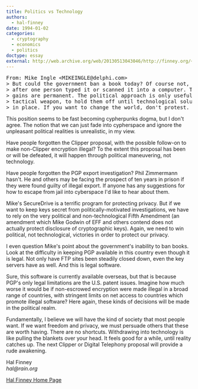 ```yaml
---
title: Politics vs Technology
authors:
  - hal-finney
date: 1994-01-02
categories:
  - cryptography
  - economics
  - politics
doctype: essay
external: http://web.archive.org/web/20130513043046/http://finney.org/~hal/pol_v_tech.html
---
```


<pre>
From: Mike Ingle &lt;MIKEINGLE@delphi.com&gt;
> But could the government ban a book today? Of course not, at least not
> after one person typed it or scanned it into a computer. Technological
> gains are permanent. The political approach is only useful as a
> tactical weapon, to hold them off until technological solutions are
> in place. If you want to change the world, don't protest. Write code!
</pre>

This position seems to be fast becoming cypherpunks dogma, but I don't agree. The notion that we can just fade into cypherspace and ignore the unpleasant political realities is unrealistic, in my view.

Have people forgotten the Clipper proposal, with the possible follow-on to make non-Clipper encryption illegal? To the extent this proposal has been or will be defeated, it will happen through political maneuvering, not technology.

Have people forgotten the PGP export investigation? Phil Zimmermann hasn't. He and others may be facing the prospect of ten years in prison if they were found guilty of illegal export. If anyone has any suggestions for how to escape from jail into cyberspace I'd like to hear about them.

Mike's SecureDrive is a terrific program for protecting privacy. But if we want to keep keys secret from politically-motivated investigations, we have to rely on the very political and non-technological Fifth Amendment (an amendment which Mike Godwin of EFF and others contend does not actually protect disclosure of cryptographic keys). Again, we need to win political, not technological, victories in order to protect our privacy.

I even question Mike's point about the government's inability to ban books. Look at the difficulty in keeping PGP available in this country even though it is legal. Not only have FTP sites been steadily closed down, even the key servers have as well. And this is legal software.

Sure, this software is currently available overseas, but that is because PGP's only legal limitations are the U.S. patent issues. Imagine how much worse it would be if non-escrowed encryption were made illegal in a broad range of countries, with stringent limits on net access to countries which promote illegal software? Here again, these kinds of decisions will be made in the political realm.

Fundamentally, I believe we will have the kind of society that most people want. If we want freedom and privacy, we must persuade others that these are worth having. There are no shortcuts. Withdrawing into technology is like pulling the blankets over your head. It feels good for a while, until reality catches up. The next Clipper or Digital Telephony proposal will provide a rude awakening.

Hal Finney\
_hal@rain.org_

[Hal Finney Home Page](http://web.archive.org/web/20130624115154/http://finney.org/~hal/home.html)
